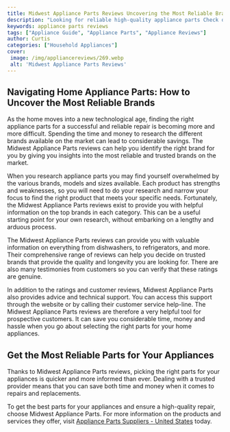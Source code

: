 ```yaml
---
title: Midwest Appliance Parts Reviews Uncovering the Most Reliable Brands
description: "Looking for reliable high-quality appliance parts Check out our Midwest Appliance Parts Reviews to uncover the best brands available and find out what customers are saying about them"
keywords: appliance parts reviews
tags: ["Appliance Guide", "Appliance Parts", "Appliance Reviews"]
author: Curtis
categories: ["Household Appliances"]
cover: 
 image: /img/appliancereviews/269.webp
 alt: 'Midwest Appliance Parts Reviews'
---
```

## Navigating Home Appliance Parts: How to Uncover the Most Reliable Brands
As the home moves into a new technological age, finding the right appliance parts for a successful and reliable repair is becoming more and more difficult. Spending the time and money to research the different brands available on the market can lead to considerable savings. The Midwest Appliance Parts reviews can help you identify the right brand for you by giving you insights into the most reliable and trusted brands on the market. 

When you research appliance parts you may find yourself overwhelmed by the various brands, models and sizes available. Each product has strengths and weaknesses, so you will need to do your research and narrow your focus to find the right product that meets your specific needs. Fortunately, the Midwest Appliance Parts reviews exist to provide you with helpful information on the top brands in each category. This can be a useful starting point for your own research, without embarking on a lengthy and arduous process. 

The Midwest Appliance Parts reviews can provide you with valuable information on everything from dishwashers, to refrigerators, and more. Their comprehensive range of reviews can help you decide on trusted brands that provide the quality and longevity you are looking for. There are also many testimonies from customers so you can verify that these ratings are genuine. 

In addition to the ratings and customer reviews, Midwest Appliance Parts also provides advice and technical support. You can access this support through the website or by calling their customer service help-line. The Midwest Appliance Parts reviews are therefore a very helpful tool for prospective customers. It can save you considerable time, money and hassle when you go about selecting the right parts for your home appliances. 

## Get the Most Reliable Parts for Your Appliances
Thanks to Midwest Appliance Parts reviews, picking the right parts for your appliances is quicker and more informed than ever. Dealing with a trusted provider means that you can save both time and money when it comes to repairs and replacements. 

To get the best parts for your appliances and ensure a high-quality repair, choose Midwest Appliance Parts. For more information on the products and services they offer, visit [Appliance Parts Suppliers - United States](./pages/appliance-parts-suppliers/united-states) today.
